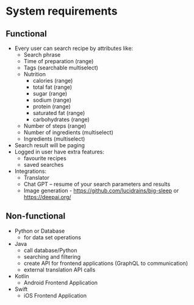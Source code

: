 # System requirements

## Functional

- Every user can search recipe by attributes like:
    - Search phrase
    - Time of preparation (range)
    - Tags (searchable multiselect)
    - Nutrition
        - calories (range)
        - total fat (range)
        - sugar (range)
        - sodium (range)
        - protein (range)
        - saturated fat (range)
        - carbohydrates (range)
    - Number of steps (range)
    - Number of ingredients (multiselect)
    - Ingredients (multiselect)
- Search result will be paging
- Logged in user have extra features:
    - favourite recipes
    - saved searches
- Integrations:
    - Translator
    - Chat GPT – resume of your search parameters and results
    - Image generation - https://github.com/lucidrains/big-sleep or https://deepai.org/

## Non-functional

- Python or Database
    - for data set operations
- Java
    - call database/Python
    - searching and filtering
    - create API for frontend applications (GraphQL to communication)
    - external translation API calls
- Kotlin
    - Android Frontend Application
- Swift
    - iOS Frontend Application